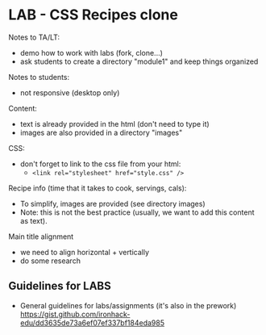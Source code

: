 

# LAB - CSS Recipes clone

<!--- 

Status: draft

--->

Notes to TA/LT:
- demo how to work with labs (fork, clone...)
- ask students to create a directory "module1" and keep things organized


Notes to students:
- not responsive (desktop only)


Content:
- text is already provided in the html (don't need to type it)
- images are also provided in a directory "images"

CSS:
- don't forget to link to the css file from your html:
  - `<link rel="stylesheet" href="style.css" />`

Recipe info (time that it takes to cook, servings, cals):
- To simplify, images are provided (see directory images)
- Note: this is not the best practice (usually, we want to add this content as text).

Main title alignment
- we need to align horizontal + vertically
- do some research







## Guidelines for LABS

- General guidelines for labs/assignments (it's also in the prework)
  https://gist.github.com/ironhack-edu/dd3635de73a6ef07ef337bf184eda985


